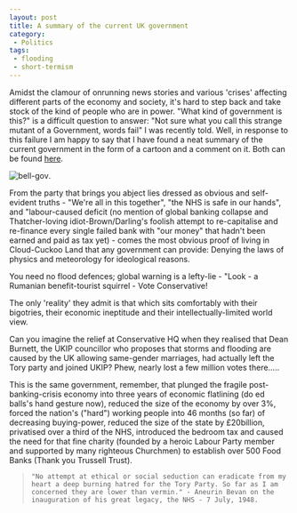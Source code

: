 ```yaml
---
layout: post
title: A summary of the current UK government 
category:
 - Politics 
tags:
 - flooding
 - short-termism
---
```

Amidst the clamour of onrunning news stories and various 
'crises' affecting different parts of the economy and society,
it's 
hard to step back and take stock of the kind of people who are in power. 
"What kind of government is this?" is a difficult question to answer: 
"Not sure what you call this strange mutant of a Government, words fail"
I was recently told. Well, in response to this failure I am happy to say 
that I have found a neat summary of the current government in the form 
of a cartoon and a comment on it. Both can be found [here](http://www.theguardian.com/commentisfree/cartoon/2014/jan/27/flooding-defence-cuts-steve-bell).

![bell-gov](http://static.guim.co.uk/sys-images/Guardian/Pix/pictures/2014/1/27/1390860385428/Steve-Bell-28.1.2014-001.jpg).

<!--more-->

From the party that brings you abject lies dressed as obvious and self-evident truths - "We're all in this together", "the NHS is safe in our hands", and "labour-caused deficit (no mention of global banking collapse and Thatcher-loving idiot-Brown/Darling's foolish attempt to re-capitalise and re-finance every single failed bank with "our money" that hadn't been earned and paid as tax yet) - comes the most obvious proof of living in Cloud-Cuckoo Land that any government can provide: Denying the laws of physics and meteorology for ideological reasons.


You need no flood defences; global warning is a lefty-lie - "Look - a Rumanian benefit-tourist squirrel - Vote Conservative!

The only 'reality' they admit is that which sits comfortably with their bigotries, their economic ineptitude and their intellectually-limited world view.

Can you imagine the relief at Conservative HQ when they realised that Dean Burnett, the UKIP councillor who proposes that storms and flooding are caused by the UK allowing same-gender marriages, had actually left the Tory party and joined UKIP? Phew, nearly lost a few million votes there…..

This is the same government, remember, that plunged the fragile post-banking-crisis economy into three years of economic flatlining (do ed balls's hand gesture now), reduced the size of the economy by over 3%, forced the nation's ("hard") working people into 46 months (so far) of decreasing buying-power, reduced the size of the state by £20billion, privatised over a third of the NHS, introduced the bedroom tax and caused the need for that fine charity (founded by a heroic Labour Party member and supported by many righteous Churchmen) to establish over 500 Food Banks (Thank you Trussell Trust).

>     "No attempt at ethical or social seduction can eradicate from my heart a deep burning hatred for the Tory Party. So far as I am concerned they are lower than vermin." - Aneurin Bevan on the inauguration of his great legacy, the NHS - 7 July, 1948.




